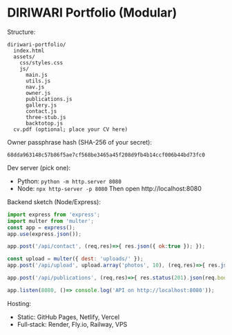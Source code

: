 # DIRIWARI Portfolio (Modular)
Structure:
```
diriwari-portfolio/
  index.html
  assets/
    css/styles.css
    js/
      main.js
      utils.js
      nav.js
      owner.js
      publications.js
      gallery.js
      contact.js
      three-stub.js
      backtotop.js
  cv.pdf (optional; place your CV here)
```
Owner passphrase hash (SHA-256 of your secret):
```
68dda963148c57b86f5ae7cf568be3465a45f208d9fb4b14ccf006b44bd73fc0
```
Dev server (pick one):
- Python: `python -m http.server 8080`
- Node: `npx http-server -p 8080`
Then open http://localhost:8080

Backend sketch (Node/Express):
```js
import express from 'express';
import multer from 'multer';
const app = express();
app.use(express.json());

app.post('/api/contact', (req,res)=>{ res.json({ ok:true }); });

const upload = multer({ dest: 'uploads/' });
app.post('/api/upload', upload.array('photos', 10), (req,res)=>{ res.json({ files: req.files }); });

app.post('/api/publications', (req,res)=>{ res.status(201).json(req.body); });

app.listen(8080, ()=> console.log('API on http://localhost:8080'));
```
Hosting:
- Static: GitHub Pages, Netlify, Vercel
- Full‑stack: Render, Fly.io, Railway, VPS
